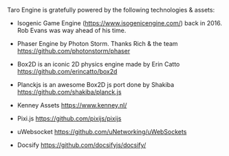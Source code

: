 Taro Engine is gratefully powered by the following technologies & assets:

- Isogenic Game Engine (https://www.isogenicengine.com/) back in 2016. Rob Evans was way ahead of his time.

- Phaser Engine by Photon Storm. Thanks Rich & the team https://github.com/photonstorm/phaser

- Box2D is an iconic 2D physics engine made by Erin Catto https://github.com/erincatto/box2d

- Planckjs is an awesome Box2D js port done by Shakiba https://github.com/shakiba/planck.js

- Kenney Assets https://www.kenney.nl/

- Pixi.js https://github.com/pixijs/pixijs

- uWebsocket https://github.com/uNetworking/uWebSockets

- Docsify https://github.com/docsifyjs/docsify/